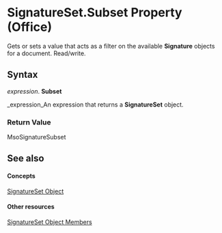 
# SignatureSet.Subset Property (Office)

Gets or sets a value that acts as a filter on the available  **Signature** objects for a document. Read/write.


## Syntax

 _expression_. **Subset**

 _expression_An expression that returns a  **SignatureSet** object.


### Return Value

MsoSignatureSubset


## See also


#### Concepts


 [SignatureSet Object](574cba16-c632-ab66-f014-58172ff1c091.md)
#### Other resources


 [SignatureSet Object Members](abe810a3-ffe4-ee26-8df7-d68cfbf3bf1e.md)
